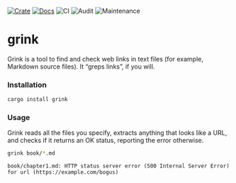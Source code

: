 [![Crate](https://img.shields.io/crates/v/grink.svg)](https://crates.io/crates/grink)
[![Docs](https://docs.rs/grink/badge.svg)](https://docs.rs/grink)
![CI](https://github.com/bitfield/grink/actions/workflows/ci.yml/badge.svg)
![Audit](https://github.com/bitfield/grink/actions/workflows/audit.yml/badge.svg)
![Maintenance](https://img.shields.io/badge/maintenance-actively--developed-brightgreen.svg)

# grink

Grink is a tool to find and check web links in text files (for example, Markdown source files). It “greps links”, if you will.

### Installation

```sh
cargo install grink
```

### Usage

Grink reads all the files you specify, extracts anything that looks like a URL, and checks if it returns an OK status, reporting the error otherwise.

```sh
grink book/*.md
```
```
book/chapter1.md: HTTP status server error (500 Internal Server Error) for url (https://example.com/bogus)
```

